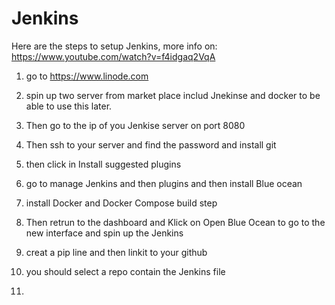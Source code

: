 # Jenkins
Here are the steps to setup Jenkins, more info on: https://www.youtube.com/watch?v=f4idgaq2VqA

1. go to https://www.linode.com
2. spin up two server from market place includ Jnekinse and docker to be able to use this later.
3. Then go to the ip of you Jenkise server on port 8080
4. Then ssh to your server and find the password and install git
5. then click in Install suggested plugins
6. go to manage Jenkins and then plugins and then install Blue ocean
7. install Docker and Docker Compose build step
8. Then retrun to the dashboard and Klick on Open Blue Ocean to go to the new interface and spin up the Jenkins
9. creat a pip line and then linkit to your github
10. you should select a repo contain the Jenkins file 


13. 
